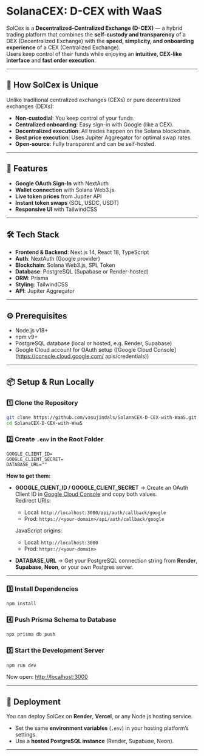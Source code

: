 # SolanaCEX: D-CEX with WaaS

SolCex is a **Decentralized–Centralized Exchange (D-CEX)** — a hybrid trading platform that combines the **self-custody and transparency** of a DEX (Decentralized Exchange) with the **speed, simplicity, and onboarding experience** of a CEX (Centralized Exchange).  
Users keep control of their funds while enjoying an **intuitive, CEX-like interface** and **fast order execution**.

---

## 🔹 How SolCex is Unique
Unlike traditional centralized exchanges (CEXs) or pure decentralized exchanges (DEXs):

- **Non-custodial**: You keep control of your funds.
- **Centralized onboarding**: Easy sign-in with Google (like a CEX).
- **Decentralized execution**: All trades happen on the Solana blockchain.
- **Best price execution**: Uses Jupiter Aggregator for optimal swap rates.
- **Open-source**: Fully transparent and can be self-hosted.

---

## 🚀 Features
- **Google OAuth Sign-In** with NextAuth
- **Wallet connection** with Solana Web3.js
- **Live token prices** from Jupiter API
- **Instant token swaps** (SOL, USDC, USDT)
- **Responsive UI** with TailwindCSS

---

## 🛠 Tech Stack
- **Frontend & Backend**: Next.js 14, React 18, TypeScript
- **Auth**: NextAuth (Google provider)
- **Blockchain**: Solana Web3.js, SPL Token
- **Database**: PostgreSQL (Supabase or Render-hosted)
- **ORM**: Prisma
- **Styling**: TailwindCSS
- **API**: Jupiter Aggregator

---

## ⚙️ Prerequisites
- Node.js v18+
- npm v9+
- PostgreSQL database (local or hosted, e.g. Render, Supabase)
- Google Cloud account for OAuth setup ([Google Cloud Console](https://console.cloud.google.com/  apis/credentials))

---

## 📦 Setup & Run Locally

### 1️⃣ Clone the Repository
```bash
git clone https://github.com/vasujindals/SolanaCEX-D-CEX-with-WaaS.git
cd SolanaCEX-D-CEX-with-WaaS
```

### 2️⃣ Create `.env` in the Root Folder
```env
GOOGLE_CLIENT_ID=
GOOGLE_CLIENT_SECRET=
DATABASE_URL=""
```

**How to get them:**
- **GOOGLE_CLIENT_ID / GOOGLE_CLIENT_SECRET** → Create an OAuth Client ID in [Google Cloud Console](https://console.cloud.google.com/apis/credentials) and copy both values.  
  Redirect URIs:
  - Local: `http://localhost:3000/api/auth/callback/google`
  - Prod: `https://<your-domain>/api/auth/callback/google`

  JavaScript origins:
  - Local: `http://localhost:3000`
  - Prod: `https://<your-domain>`

- **DATABASE_URL** → Get your PostgreSQL connection string from **Render**, **Supabase**, **Neon**, or your own Postgres server.

---

### 3️⃣ Install Dependencies
```bash
npm install
```

### 4️⃣ Push Prisma Schema to Database
```bash
npx prisma db push
```

### 5️⃣ Start the Development Server
```bash
npm run dev
```
Now open: [http://localhost:3000](http://localhost:3000)

---

## 🚀 Deployment
You can deploy SolCex on **Render**, **Vercel**, or any Node.js hosting service.

- Set the same **environment variables** (`.env`) in your hosting platform’s settings.
- Use a **hosted PostgreSQL instance** (Render, Supabase, Neon).

---
